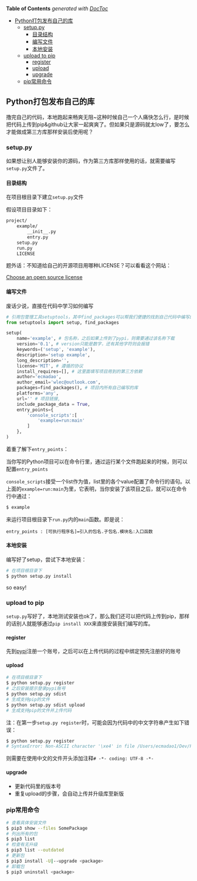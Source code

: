 <!-- START doctoc generated TOC please keep comment here to allow auto update -->
<!-- DON'T EDIT THIS SECTION, INSTEAD RE-RUN doctoc TO UPDATE -->
**Table of Contents**  *generated with [DocToc](https://github.com/thlorenz/doctoc)*

- [Python打包发布自己的库](#python3%E5%8F%8A%E5%BA%94%E7%94%A87-%E6%89%93%E5%8C%85%E5%8F%91%E5%B8%83%E8%87%AA%E5%B7%B1%E7%9A%84%E5%BA%93)
  - [setup.py](#setuppy)
    - [目录结构](#%E7%9B%AE%E5%BD%95%E7%BB%93%E6%9E%84)
    - [编写文件](#%E7%BC%96%E5%86%99%E6%96%87%E4%BB%B6)
    - [本地安装](#%E6%9C%AC%E5%9C%B0%E5%AE%89%E8%A3%85)
  - [upload to pip](#upload-to-pip)
    - [register](#register)
    - [upload](#upload)
    - [upgrade](#upgrade)
  - [pip常用命令](#pip%E5%B8%B8%E7%94%A8%E5%91%BD%E4%BB%A4)

<!-- END doctoc generated TOC please keep comment here to allow auto update -->

## Python打包发布自己的库

撸完自己的代码，本地跑起来畅爽无阻~这种时候自己一个人痛快怎么行，是时候把代码上传到pip&github让大家一起爽爽了。但如果只是源码就太low了，要怎么才能做成第三方库那样安装后使用呢？

### setup.py

如果想让别人能够安装你的源码，作为第三方库那样使用的话，就需要编写`setup.py`文件了。

#### 目录结构

在项目根目录下建立`setup.py`文件

假设项目目录如下：

```bash
project/
    example/
        __init__.py
        entry.py
    setup.py
    run.py
    LICENSE
```

题外话：不知道给自己的开源项目用哪种LICENSE？可以看看这个网站：

[Choose an open source license](http://choosealicense.com/)

#### 编写文件

废话少说，直接在代码中学习如何编写

```python
# 引用包管理工具setuptools，其中find_packages可以帮我们便捷的找到自己代码中编写的库
from setuptools import setup, find_packages

setup(
    name='example', # 包名称，之后如果上传到了pypi，则需要通过该名称下载
    version='0.1', # version只能是数字，还有其他字符则会报错
    keywords=('setup', 'example'),
    description='setup example',
    long_description='',
    license='MIT', # 遵循的协议
    install_requires=[], # 这里面填写项目用到的第三方依赖
    author='ecmadao',
    author_email='wlec@outlook.com',
    packages=find_packages(), # 项目内所有自己编写的库
    platforms='any',
    url='' # 项目链接,
    include_package_data = True,
    entry_points={
        'console_scripts':[
            'example=run:main'
        ]
    },
)
```

着重了解下`entry_points`：

当你写的Python项目可以在命令行里，通过运行某个文件跑起来的时候，则可以配置`entry_points`

`console_scripts`接受一个list作为值，list里的各个value配置了命令行的语句。以上面的`example=run:main`为里，它表明，当你安装了该项目之后，就可以在命令行中通过：

```bash
$ example
```

来运行项目根目录下`run.py`内的`main`函数。即是说：

`entry_points : [可执行程序名]=引入的包名.子包名.模块名:入口函数`

#### 本地安装

编写好了setup，尝试下本地安装：

```bash
# 在项目根目录下
$ python setup.py install
```

so easy!

### upload to pip

`setup.py`写好了，本地测试安装也ok了，那么我们还可以把代码上传到pip，那样的话别人就能够通过`pip install XXX`来直接安装我们编写的库。

#### register

先到[pypi](https://pypi.python.org/pypi)注册一个账号，之后可以在上传代码的过程中绑定预先注册好的账号

#### upload

```bash
# 在项目根目录下
$ python setup.py register
# 之后安装提示登录pypi账号
$ python setup.py sdist
# 生成支持pip的文件
$ python setup.py sdist upload
# 生成支持pip的文件并上传代码
```

注：在第一步`setup.py register`时，可能会因为代码中的中文字符串产生如下错误：

```bash
$ python setup.py register
# SyntaxError: Non-ASCII character '\xe4' in file /Users/ecmadao1/Dev/Python/Spider-12306/train/__init__.py on line 4, but no encoding declared; see http://python.org/dev/peps/pep-0263/ for details
```

则需要在使用中文的文件开头添加注释`# -*- coding: UTF-8 -*-`

#### upgrade

- 更新代码里的版本号
- 重复upload的步骤，会自动上传并升级库至新版

### pip常用命令

```bash
# 查看具体安装文件
$ pip3 show --files SomePackage
# 列出所有的包
$ pip3 list
# 检查有无升级
$ pip3 list --outdated
# 更新包
$ pip3 install -U|--upgrade <package>
# 卸载包
$ pip3 uninstall <package>
```
